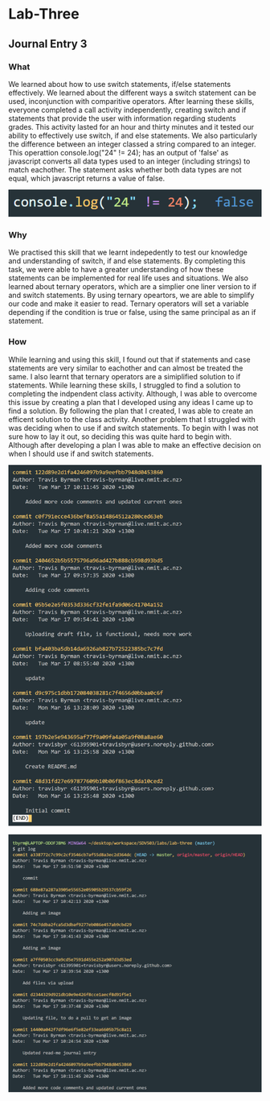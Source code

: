# Lab-Three

## Journal Entry 3

### What

We learned about how to use switch statements, if/else statements effectively. We learned about the different ways a switch statement can be used, inconjunction with comparitive operators. After learning these skills, everyone completed a call activity independently, creating switch and if statements that provide the user with information regarding students grades. This activity lasted for an hour and thirty minutes and it tested our ability to effectively use switch, if and else statements. We also particularly the difference between an integer classed a string compared to an integer. This operattion console.log("24" != 24); has an output of 'false' as javascript converts all data types used to an integer (including strings) to match eachother. The statement asks whether both data types are not equal, which javascript returns a value of false.

![Image of Code](https://github.com/travisbyr/Lab-Three/blob/master/screenSnipofCode.png)

### Why

We practised this skill that we learnt indepedently to test our knowledge and understanding of switch, if and else statements. By completing this task, we were able to have a greater understanding of how these statements can be implemented for real life uses and situations. We also learned about ternary operators, which are a simplier one liner version to if and switch statements. By using ternary opeartors, we are able to simplify our code and make it easier to read. Ternary operators will set a variable depending if the condition is true or false, using the same principal as an if statement.

### How

While learning and using this skill, I found out that if statements and case statements are very similar to eachother and can almost be treated the same. I also learnt that ternary operators are a simiplified solution to if statements. While learning these skills, I struggled to find a solution to completing the indpendent class activity. Although, I was able to overcome this issue by creating a plan that I developed using any ideas I came up to find a solution. By following the plan that I created, I was able to create an efficent solution to the class activity. Another problem that I struggled with was deciding when to use if and switch statements. To begin with I was not sure how to lay it out, so deciding this was quite hard to begin with. Although after developing a plan I was able to make an effective decision on when I should use if and switch statements.

![Image of Code](https://github.com/travisbyr/Lab-Three/blob/master/log1.png)

![Image of Code](https://github.com/travisbyr/Lab-Three/blob/master/log2.png)
